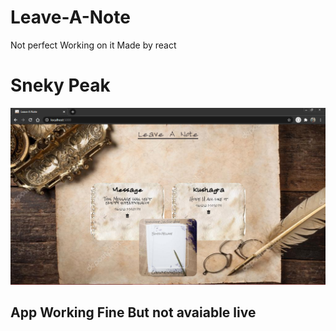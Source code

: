 # Leave-A-Note    
Not perfect Working on it Made by react  
# Sneky Peak    
![Sample Img](https://github.com/Kabi4/Leave-A-Note/blob/master/SneakyPeak.png?raw=true "Budgety")  

## App Working Fine But not avaiable live
